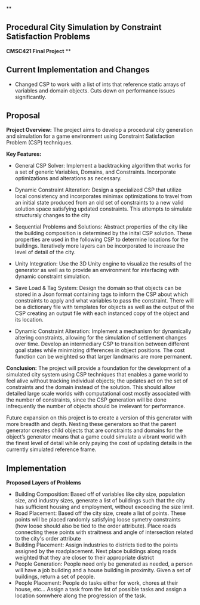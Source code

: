 
**

## Procedural City Simulation by Constraint Satisfaction Problems
**CMSC421 Final Project**
**

## Current Implementation and Changes

 - Changed CSP to work with a list of ints that reference static arrays of variables and domain objects. Cuts down on performance issues significantly.


## **Proposal**

**Project Overview:** The project aims to develop a procedural city generation and simulation for a game environment using Constraint Satisfaction Problem (CSP) techniques. 

**Key Features:**

-   General CSP Solver: Implement a backtracking algorithm that works for a set of generic Variables, Domains, and Constraints. Incorporate optimizations and alterations as necessary.
    
-   Dynamic Constraint Alteration: Design a specialized CSP that utilize local consistency and incorporates minimax optimizations to travel from an initial state produced from an old set of constraints to a new valid solution space satisfying updated constraints. This attempts to simulate structuraly changes to the city

- Sequential Problems and Solutions: Abstract properties of the city like the building composition is determined by the inital CSP solution. These properties are used in the following CSP to determine locations for the buildings. Iteratively more layers can be incorporated to increase the level of detail of the city. 
    
-   Unity Integration: Use the 3D Unity engine to visualize the results of the generator as well as to provide an environment for interfacing with dynamic constraint simulation. 
    


-   Save Load & Tag System: Design the domain so that objects can be stored in a Json format containing tags to inform the CSP about which constraints to apply and what variables to pass the constraint. There will be a dictionary file with templates for objects as well as the output of the CSP creating an output file with each instanced copy of the object and its location.
    
-   Dynamic Constraint Alteration: Implement a mechanism for dynamically altering constraints, allowing for the simulation of settlement changes over time. Develop an intermediary CSP to transition between different goal states while minimizing differences in object positions. The cost function can be weighted so that larger landmarks are more permanent.


**Conclusion:** The project will provide a foundation for the development of a simulated city system using CSP techniques that enables a game world to feel alive without tracking individual objects; the updates act on the set of constraints and the domain instead of the solution. This should allow detailed large scale worlds with computational cost mostly associated with the number of constraints, since the CSP generation will be done infrequently the number of objects should be irrelevant for performance.

Future expansion on this project is to create a version of this generator with more breadth and depth. Nesting these generators so that the parent generator creates child objects that are constraints and domains for the object’s generator means that a game could simulate a vibrant world with the finest level of detail while only paying the cost of updating details in the currently simulated reference frame.

## Implementation

**Proposed Layers of Problems**
- Building Composition: Based off of variables like city size, population size, and industry sizes, generate a list of buildings such that the city has sufficient housing and employment, without exceeding the size limit.
- Road Placement: Based off the city size, create a list of points. These points will be placed randomly satisfying loose symetry constraints (how loose should also be tied to the order attribute). Place roads connecting these points with straitness and angle of intersection related to the city's order attribute
- Building Placement: Assign industries to districts tied to the points assigned by the roadplacement. Next place buildings along roads weighted that they are closer to their appropriate district
- People Generation: People need only be generated as needed, a person will have a job building and a house building in proximity. Given a set of buildings, return a set of people.
- People Placement: People do tasks either for work, chores at their house, etc... Assign a task from the list of possible tasks and assign a location somwhere along the progression of the task.


